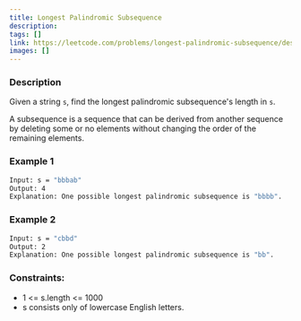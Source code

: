 ```yaml
---
title: Longest Palindromic Subsequence
description: 
tags: []
link: https://leetcode.com/problems/longest-palindromic-subsequence/description/?envType=study-plan-v2&envId=dynamic-programming
images: []
---
```


### Description

Given a string `s`, find the longest palindromic subsequence's length in `s`.

A subsequence is a sequence that can be derived from another sequence by deleting some or no elements without changing the order of the remaining elements.

### Example 1

```bash
Input: s = "bbbab"
Output: 4
Explanation: One possible longest palindromic subsequence is "bbbb".
```

### Example 2

```bash
Input: s = "cbbd"
Output: 2
Explanation: One possible longest palindromic subsequence is "bb".
```

### Constraints:

- 1 <= s.length <= 1000
- s consists only of lowercase English letters.

